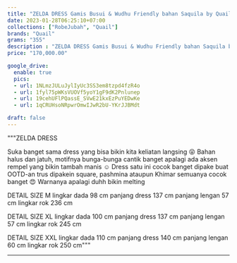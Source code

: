 ```yaml
---
title: "ZELDA DRESS Gamis Busui & Wudhu Friendly bahan Saquila by Quail Hijab"
date: 2023-01-28T06:25:10+07:00
collections: ["RobeJubah", "Quail"]
brands: "Quail"
grams: "355"
description : "ZELDA DRESS Gamis Busui & Wudhu Friendly bahan Saquila by Quail Hijab"
price: "170,000.00"

google_drive:
  enable: true
  pics:
  - url: 1NLmzJULuJylIyUc3SS3em8tzpd4fzR4o
  - url: 1fyl75pWKsVUOVf5yoY1gF9dK2Pnlunep
  - url: 19cehUFlPQassE_SVwE21kxEzPuYEDwKe
  - url: 1qCRUHsoNRpwrOmwIJwR2bU-YKrJJBMdt

draft: false
---
```


"""ZELDA DRESS 

Suka banget sama dress yang bisa bikin kita keliatan langsing 😝 Bahan halus dan jatuh, motifnya bunga-bunga cantik banget apalagi ada aksen rempel yang bikin tambah manis ☺️ Dress satu ini cocok banget dipake buat OOTD-an trus dipakein square, pashmina ataupun Khimar semuanya cocok banget 😍 Warnanya apalagi duhh bikin melting

DETAIL SIZE M
lingkar dada 98 cm
panjang dress 137 cm
panjang lengan 57  cm
lingkar rok  236 cm 

DETAIL SIZE XL
lingkar dada 100 cm
panjang dress 137  cm 
panjang lengan 57 cm
lingkar rok 245 cm 

DETAIL SIZE XXL
lingkar dada  110 cm
panjang dress 140 cm
panjang lengan 60 cm
lingkar rok 250 cm"""

---    
 
